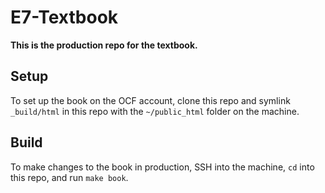 # E7-Textbook

**This is the production repo for the textbook.**

## Setup

To set up the book on the OCF account, clone this repo and symlink `_build/html` in this repo with the 
`~/public_html` folder on the machine.

## Build

To make changes to the book in production, SSH into the machine, `cd` into this repo, and run `make book`.
